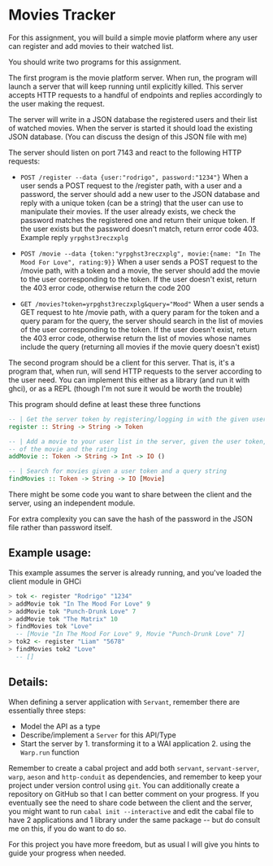 
# Movies Tracker

For this assignment, you will build a simple movie platform where any user can
register and add movies to their watched list.

You should write two programs for this assignment.

The first program is the movie platform server.  When run, the program will
launch a server that will keep running until explicitly killed.  This server
accepts HTTP requests to a handful of endpoints and replies accordingly to the
user making the request.

The server will write in a JSON database the registered users and their list of
watched movies. When the server is started it should load the existing JSON
database. (You can discuss the design of this JSON file with me)

The server should listen on port 7143 and react to the following HTTP requests:

* `POST /register --data {user:"rodrigo", password:"1234"}`
    When a user sends a POST request to the /register path, with a user and a
    password, the server should add a new user to the JSON database and reply
    with a unique token (can be a string) that the user can use to manipulate
    their movies.  If the user already exists, we check the password matches the
    registered one and return their unique token. If the user exists but the
    password doesn't match, return error code 403. Example reply
    `yrpghst3reczxplg`

* `POST /movie --data {token:"yrpghst3reczxplg", movie:{name: "In The Mood For Love", rating:9}}`
    When a user sends a POST request to the /movie path, with a token and a
    movie, the server should add the movie to the user corresponding to the
    token. If the user doesn't exist, return the 403 error code, otherwise
    return the code 200

* `GET /movies?token=yrpghst3reczxplg&query="Mood"`
    When a user sends a GET request to hte /movie path, with a query param for
    the token and a query param for the query, the server should search in the
    list of movies of the user corresponding to the token.
    If the user doesn't exist, return the 403 error code, otherwise
    return the list of movies whose names include the query (returning all
    movies if the movie query doesn't exist)

The second program should be a client for this server. That is, it's a program
that, when run, will send HTTP requests to the server according to the user
need. You can implement this either as a library (and run it with ghci), or as a
REPL (though I'm not sure it would be worth the trouble)

This program should define at least these three functions
```hs
-- | Get the server token by registering/logging in with the given username and password
register :: String -> String -> Token

-- | Add a movie to your user list in the server, given the user token, the name
-- of the movie and the rating
addMovie :: Token -> String -> Int -> IO ()

-- | Search for movies given a user token and a query string
findMovies :: Token -> String -> IO [Movie]
```

There might be some code you want to share between the client and the server,
using an independent module.

For extra complexity you can save the hash of the password in the JSON file
rather than password itself.

## Example usage:

This example assumes the server is already running, and you've loaded the client
module in GHCi

```hs
> tok <- register "Rodrigo" "1234"
> addMovie tok "In The Mood For Love" 9
> addMovie tok "Punch-Drunk Love" 7
> addMovie tok "The Matrix" 10
> findMovies tok "Love"
  -- [Movie "In The Mood For Love" 9, Movie "Punch-Drunk Love" 7]
> tok2 <- register "Liam" "5678"
> findMovies tok2 "Love"
  -- []
```
## Details:

When defining a server application with `Servant`, remember there are
essentially three steps:

* Model the API as a type
* Describe/implement a `Server` for this API/Type
* Start the server by 1. transforming it to a WAI application 2. using the
    `Warp.run` function

Remember to create a cabal project and add both `servant`, `servant-server`,
`warp`, `aeson` and `http-conduit` as dependencies, and remember to keep your
project under version control using `git`. You can additionally create a
repository on GitHub so that I can better comment on your progress. If you
eventually see the need to share code between the client and the server, you
might want to run `cabal init --interactive` and edit the cabal file to have 2
applications and 1 library under the same package -- but do consult me on this,
if you do want to do so.

For this project you have more freedom, but as usual I will give you hints to
guide your progress when needed.

